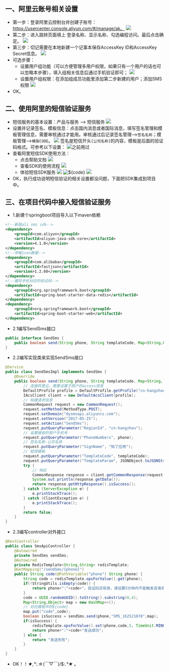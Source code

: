 ## 一、阿里云账号相关设置
- 第一步：登录阿里云控制台并创建子账号：https://usercenter.console.aliyun.com/#/manage/ak。
![](./alisms/1key.png)
- 第二步：进入跳转页面填上 登录名称、显示名称、勾选编程访问。最后点击确定。
![](./alisms/2key.png)
- 第三步：切记需要在本地新建一个记事本保存AccessKey ID和AccessKey Secret信息。
![](./alisms/3key.png)
- 可选步骤：
    - 设置用户组功能（可以方便管理多用户权限，如果只有一个用户的话也可以忽略本步骤），填入组相关信息后通过手机验证即可；
    ![](./alisms/4key.png)
    - 设置用户组权限：在添加组成员功能里添加第二步新建的用户；添加SMS权限
    ![](./alisms/5key.png)
- OK。

## 二、使用阿里的短信验证服务
- 短信服务的基本设置：产品与服务 --> 短信服务
![](./alisms/6key.png)
- 设置并记录签名、模板信息：点击国内消息或者国际消息，填写签名管理和模板管理信息，需要审核通过才能用。审核通过后记录签名管理-->`签名名称`；模板管理-->`模版CODE`。
![](./alisms/7key.png)
签名是短信开头`[公司名称]`的内容，模板是后面的验证码格式。可参考以下设置：
![之前用过](./alisms/8key.png)
- 查看阿里短信SDK使用方法：
    - 点击帮助文档
    ![](./alisms/9key.png)
    - 查看SDK的使用流程
    ![](./alisms/10key.png)
    - 体验短信SDK服务
    ![](./alisms/11key.png)
    ![${code}](./alisms/12key.png)
    ![](./alisms/13key.jpg)
- OK，执行成功说明短信验证的相关设置都没问题，下面把SDK集成到项目中。    

## 三、在项目代码中接入短信验证服务
- 1.新建个springboot项目导入以下maven依赖
```xml
<!--新版ali sms sdk-->
<dependency>
    <groupId>com.aliyun</groupId>
    <artifactId>aliyun-java-sdk-core</artifactId>
    <version>4.1.0</version>
</dependency>
<!--传输json数据-->
<dependency>
    <groupId>com.alibaba</groupId>
    <artifactId>fastjson</artifactId>
    <version>1.2.68</version>
</dependency>
<!--缓存手机对应的验证码-->
<dependency>
    <groupId>org.springframework.boot</groupId>
    <artifactId>spring-boot-starter-data-redis</artifactId>
</dependency>
<dependency>
    <groupId>org.springframework.boot</groupId>
    <artifactId>spring-boot-starter-web</artifactId>
</dependency>
```

- 2.1编写SendSms接口
```java
public interface SendSms {
    public boolean send(String phone, String templateCode, Map<String,Object> params);
}
```
- 2.2编写实现类来实现SendSms接口
```java
@Service
public class SendSmsImpl implements SendSms {
    @Override
    public boolean send(String phone, String templateCode, Map<String, Object> params) {
        // 连接阿里云，需要设置子用户的access信息
        DefaultProfile profile = DefaultProfile.getProfile("cn-hangzhou", "<accessKeyId>", "<accessSecret>");
        IAcsClient client = new DefaultAcsClient(profile);
        // 构建请求信息
        CommonRequest request = new CommonRequest();
        request.setMethod(MethodType.POST);
        request.setDomain("dysmsapi.aliyuncs.com");
        request.setVersion("2017-05-25");
        request.setAction("SendSms");
        request.putQueryParameter("RegionId", "cn-hangzhou");
        // 设置接收的用户手机号
        request.putQueryParameter("PhoneNumbers", phone);
        // 签名名称-公司名称
        request.putQueryParameter("SignName", "知了应用");
        // 短信模板
        request.putQueryParameter("TemplateCode", templateCode);
        request.putQueryParameter("TemplateParam", JSONObject.toJSONString(params));
        try {
            // 响应
            CommonResponse response = client.getCommonResponse(request);
            System.out.println(response.getData());
            return response.getHttpResponse().isSuccess();
        } catch (ServerException e) {
            e.printStackTrace();
        } catch (ClientException e) {
            e.printStackTrace();
        }
        return false;
    }
}
```
- 2.3编写controller对外接口
```java
@RestController
public class SmsApiController {
    @Autowired
    private SendSms sendSms;
    @Autowired
    private RedisTemplate<String,String> redisTemplate;
    @GetMapping("/sendSms/{phone}")
    public String code(@PathVariable("phone") String phone) {
        String code = redisTemplate.opsForValue().get(phone);
        if(!StringUtils.isEmpty(code)) {
            return phone+":"+code+"，验证码还有效，请设置5分钟内不能触发该请求";
        }
        code = UUID.randomUUID().toString().substring(0,4);
        Map<String,Object> map = new HashMap<>();
        // 对应模板中的${code}
        map.put("code",code);
        boolean isSuccess = sendSms.send(phone,"SMS_162521078",map);
        if(isSuccess) {
            redisTemplate.opsForValue().set(phone,code,5, TimeUnit.MINUTES);
            return phone+":"+code+"发送成功";
        } else {
            return "发送失败";
        }
    }
}
```
- OK！！*★,°*:.☆(￣▽￣)/$:*.°★* 。